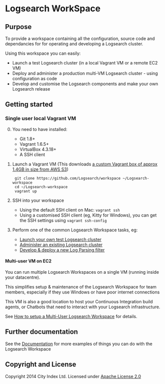 # Logsearch WorkSpace

## Purpose
To provide a workspace containing all the configuration, source code and dependancies for for operating and developing a Logsearch cluster.  

Using this workspace you can easily:

* Launch a test Logsearch cluster (in a local Vagrant VM or a remote EC2 VM)
* Deploy and administer a production multi-VM Logsearch cluster - using configuration as code
* Develop and customise the Logsearch components and make your own Logsearch release

## Getting started

### Single user local Vagrant VM

0. You need to have installed:
    * Git 1.8+
    * Vagrant 1.6.5+
    * VirtualBox 4.3.18+
    * A SSH client
0. Launch a Vagrant VM (This downloads [a custom Vagrant box of approx 1.4GB in size from AWS S3](https://github.com/Logsearch/workspace/blob/master/Vagrantfile#L12))

        git clone https://github.com/Logsearch/workspace ~/Logsearch-workspace
        cd ~/Logsearch-workspace
        vagrant up
          
0. SSH into your workspace
    * Using the default SSH client on Mac: `vagrant ssh`
    * Using a customised SSH client (eg, Kitty for Windows), you can get the SSH settings using `vagrant ssh-config`

0. Perform one of the common Logsearch Workspace tasks, eg:
    * [Launch your own test Logsearch cluster](http://www.logsearch.io/docs/boshrelease/getting-started/deploying-logsearch.html)
    * [Administer an existing Logsearch cluster](http://www.logsearch.io/docs/workspace/administer-logsearch-cluster.html)
    * [Develop & deploy a new Log Parsing filter](http://www.logsearch.io/docs/workspace/develop-a-logsearch-filter.html)

#### Multi-user VM on EC2

You can run multiple Logsearch Workspaces on a single VM (running inside your datacentre).  

This simplifies setup & maintenance of the Logsearch Workspace for team members, especially if they use Windows or have poor internet connections

This VM is also a good location to host your Continuous Integration build agents, or Chatbots that need to interact with your Logsearch infrastructure.

See [How to setup a Multi-User Logsearch Workspace](http://www.logsearch.io/docs/workspace/setup-multi-user-logsearch-workspace.html) for details.

## Further documentation

See the [Documentation](docs/README.md) for more examples of things you can do with the Logsearch Workspace
## Copyright and License

Copyright 2014 City Index Ltd.  Licensed under [Apache License 2.0](./LICENSE)
